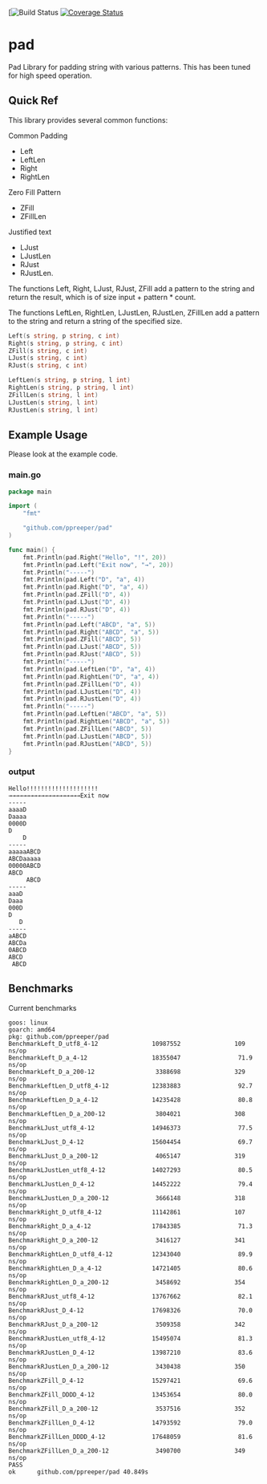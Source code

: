[![Build Status](https://github.com/ppreeper/pad/actions/workflows/go.yml/badge.svg)
[![Coverage Status](https://coveralls.io/repos/github/ppreeper/pad/badge.svg?branch=master)](https://coveralls.io/github/ppreeper/pad?branch=master)

# pad
Pad Library for padding string with various patterns. This has been tuned for high speed operation.

## Quick Ref

This library provides several common functions:

Common Padding

* Left
* LeftLen
* Right
* RightLen

Zero Fill Pattern

* ZFill
* ZFillLen

Justified text

* LJust
* LJustLen
* RJust
* RJustLen.

The functions Left, Right, LJust, RJust, ZFill add a pattern to the string and return the result, which is of size input + pattern * count.

The functions LeftLen, RightLen, LJustLen, RJustLen, ZFillLen add a pattern to the string and return a string of the specified size.

```go
Left(s string, p string, c int)
Right(s string, p string, c int)
ZFill(s string, c int)
LJust(s string, c int)
RJust(s string, c int)
```

```go
LeftLen(s string, p string, l int)
RightLen(s string, p string, l int)
ZFillLen(s string, l int)
LJustLen(s string, l int)
RJustLen(s string, l int)
```

## Example Usage

Please look at the example code.

### main.go
```go
package main

import (
	"fmt"

	"github.com/ppreeper/pad"
)

func main() {
	fmt.Println(pad.Right("Hello", "!", 20))
	fmt.Println(pad.Left("Exit now", "→", 20))
	fmt.Println("-----")
	fmt.Println(pad.Left("D", "a", 4))
	fmt.Println(pad.Right("D", "a", 4))
	fmt.Println(pad.ZFill("D", 4))
	fmt.Println(pad.LJust("D", 4))
	fmt.Println(pad.RJust("D", 4))
	fmt.Println("-----")
	fmt.Println(pad.Left("ABCD", "a", 5))
	fmt.Println(pad.Right("ABCD", "a", 5))
	fmt.Println(pad.ZFill("ABCD", 5))
	fmt.Println(pad.LJust("ABCD", 5))
	fmt.Println(pad.RJust("ABCD", 5))
	fmt.Println("-----")
	fmt.Println(pad.LeftLen("D", "a", 4))
	fmt.Println(pad.RightLen("D", "a", 4))
	fmt.Println(pad.ZFillLen("D", 4))
	fmt.Println(pad.LJustLen("D", 4))
	fmt.Println(pad.RJustLen("D", 4))
	fmt.Println("-----")
	fmt.Println(pad.LeftLen("ABCD", "a", 5))
	fmt.Println(pad.RightLen("ABCD", "a", 5))
	fmt.Println(pad.ZFillLen("ABCD", 5))
	fmt.Println(pad.LJustLen("ABCD", 5))
	fmt.Println(pad.RJustLen("ABCD", 5))
}
```

### output
```
Hello!!!!!!!!!!!!!!!!!!!!
→→→→→→→→→→→→→→→→→→→→Exit now
-----
aaaaD
Daaaa
0000D
D    
    D
-----
aaaaaABCD
ABCDaaaaa
00000ABCD
ABCD     
     ABCD
-----
aaaD
Daaa
000D
D   
   D
-----
aABCD
ABCDa
0ABCD
ABCD 
 ABCD
```


## Benchmarks

Current benchmarks 

```
goos: linux
goarch: amd64
pkg: github.com/ppreeper/pad
BenchmarkLeft_D_utf8_4-12               10987552               109 ns/op
BenchmarkLeft_D_a_4-12                  18355047                71.9 ns/op
BenchmarkLeft_D_a_200-12                 3388698               329 ns/op
BenchmarkLeftLen_D_utf8_4-12            12383883                92.7 ns/op
BenchmarkLeftLen_D_a_4-12               14235428                80.8 ns/op
BenchmarkLeftLen_D_a_200-12              3804021               308 ns/op
BenchmarkLJust_utf8_4-12                14946373                77.5 ns/op
BenchmarkLJust_D_4-12                   15604454                69.7 ns/op
BenchmarkLJust_D_a_200-12                4065147               319 ns/op
BenchmarkLJustLen_utf8_4-12             14027293                80.5 ns/op
BenchmarkLJustLen_D_4-12                14452222                79.4 ns/op
BenchmarkLJustLen_D_a_200-12             3666148               318 ns/op
BenchmarkRight_D_utf8_4-12              11142861               107 ns/op
BenchmarkRight_D_a_4-12                 17843385                71.3 ns/op
BenchmarkRight_D_a_200-12                3416127               341 ns/op
BenchmarkRightLen_D_utf8_4-12           12343040                89.9 ns/op
BenchmarkRightLen_D_a_4-12              14721405                80.6 ns/op
BenchmarkRightLen_D_a_200-12             3458692               354 ns/op
BenchmarkRJust_utf8_4-12                13767662                82.1 ns/op
BenchmarkRJust_D_4-12                   17698326                70.0 ns/op
BenchmarkRJust_D_a_200-12                3509358               342 ns/op
BenchmarkRJustLen_utf8_4-12             15495074                81.3 ns/op
BenchmarkRJustLen_D_4-12                13987210                83.6 ns/op
BenchmarkRJustLen_D_a_200-12             3430438               350 ns/op
BenchmarkZFill_D_4-12                   15297421                69.6 ns/op
BenchmarkZFill_DDDD_4-12                13453654                80.0 ns/op
BenchmarkZFill_D_a_200-12                3537516               352 ns/op
BenchmarkZFillLen_D_4-12                14793592                79.0 ns/op
BenchmarkZFillLen_DDDD_4-12             17648059                81.6 ns/op
BenchmarkZFillLen_D_a_200-12             3490700               349 ns/op
PASS
ok      github.com/ppreeper/pad 40.849s
```

